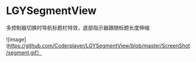 # LGYSegmentView
多控制器切换时导航标题栏特效，底部指示器跟随标题长度伸缩

![image](https://github.com/Coderplayer/LGYSegmentView/blob/master/ScreenShot/segment.gif）
